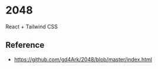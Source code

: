 # 2048

React + Tailwind CSS


## Reference

- https://github.com/gd4Ark/2048/blob/master/index.html